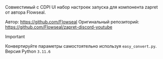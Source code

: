 Совместимый с CDPI UI набор настроек запуска для компонента zapret от автора Flowseal.

Автор: https://github.com/Flowseal
Оригинальный репозиторий: https://github.com/Flowseal/zapret-discord-youtube

>[!Important]
>Конвертируйте параметры самостоятельно используя `easy_convert.py`. Версия Python `3.11.6`
